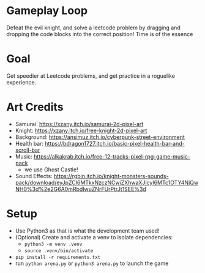 # Gameplay Loop
Defeat the evil knight, and solve a leetcode problem by dragging and dropping the code blocks into the correct position! Time is of the essence

# Goal
Get speedier at Leetcode problems, and get practice in a roguelike experience.

# Art Credits
- Samurai: https://xzany.itch.io/samurai-2d-pixel-art
- Knight: https://xzany.itch.io/free-knight-2d-pixel-art
- Background: https://ansimuz.itch.io/cyberpunk-street-environment
- Health bar: https://bdragon1727.itch.io/basic-pixel-health-bar-and-scroll-bar
- Music: https://alkakrab.itch.io/free-12-tracks-pixel-rpg-game-music-pack
  -  we use Ghost Castle!
- Sound Effects: https://rgbin.itch.io/knight-monsters-sounds-pack/download/eyJpZCI6MTkxNzczNCwiZXhwaXJlcyI6MTc1OTY4NjQwNH0%3d%2e2G6A0mRbdIwuZNrFUrPtrJt1SEE%3d


# Setup
- Use Python3 as that is what the development team used!
- (Optional) Create and activate a venv to isolate dependencies:
  - `python3 -m venv .venv`
  - `source .venv/bin/activate`
- `pip install -r requirements.txt`
- run `python arena.py` or `python3 arena.py` to launch the game
